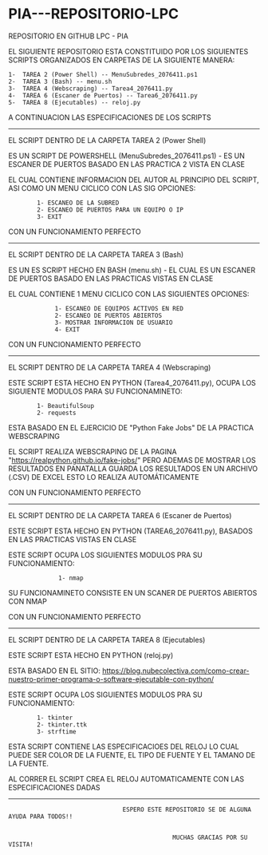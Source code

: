 # PIA---REPOSITORIO-LPC
REPOSITORIO EN GITHUB LPC - PIA

EL SIGUIENTE REPOSITORIO ESTA CONSTITUIDO POR LOS SIGUIENTES SCRIPTS ORGANIZADOS EN CARPETAS DE LA SIGUIENTE MANERA:

~~~~~~~~~~~~~~~~~~~~~~~~~~~~~~~~~~~~~~~~~~~~~~~~~~~~~
1-  TAREA 2 (Power Shell) -- MenuSubredes_2076411.ps1
2-  TAREA 3 (Bash) -- menu.sh
3-  TAREA 4 (Webscraping) -- Tarea4_2076411.py
4-  TAREA 6 (Escaner de Puertos) -- Tarea6_2076411.py
5-  TAREA 8 (Ejecutables) -- reloj.py
~~~~~~~~~~~~~~~~~~~~~~~~~~~~~~~~~~~~~~~~~~~~~~~~~~~~~~

A CONTINUACION LAS ESPECIFICACIONES DE LOS SCRIPTS 

--------------------------------------------------------------------------------------------------------------
EL SCRIPT DENTRO DE LA CARPETA  TAREA 2 (Power Shell)

ES UN SCRIPT DE POWERSHELL (MenuSubredes_2076411.ps1) - ES UN ESCANER DE PUERTOS BASADO EN LAS PRACTICA 2 VISTA EN CLASE

EL CUAL CONTIENE INFORMACION DEL AUTOR AL PRINCIPIO DEL SCRIPT, ASI COMO UN MENU CICLICO CON LAS SIG OPCIONES:

            1- ESCANEO DE LA SUBRED
            2- ESCANEO DE PUERTOS PARA UN EQUIPO O IP
            3- EXIT

CON UN FUNCIONAMIENTO PERFECTO

--------------------------------------------------------------------------------------------------------------

EL SCRIPT DENTRO DE LA CARPETA TAREA 3 (Bash)

ES UN ES SCRIPT HECHO EN BASH (menu.sh) - EL CUAL ES UN ESCANER DE PUERTOS BASADO EN LAS PRACTICAS VISTAS EN CLASE

EL CUAL CONTIENE 1 MENU CICLICO CON LAS SIGUIENTES OPCIONES:
                  
                 1- ESCANEO DE EQUIPOS ACTIVOS EN RED
                 2- ESCANEO DE PUERTOS ABIERTOS
                 3- MOSTRAR INFORMACION DE USUARIO
                 4- EXIT
                 

CON UN FUNCIONAMIENTO PERFECTO

--------------------------------------------------------------------------------------------------------------
EL SCRIPT DENTRO DE LA CARPETA  TAREA 4 (Webscraping)

ESTE SCRIPT ESTA HECHO EN PYTHON (Tarea4_2076411.py), OCUPA LOS SIGUIENTE MODULOS PARA SU FUNCIONAMINETO:
            
            1- BeautifulSoup
            2- requests
            
 ESTA BASADO EN EL EJERCICIO DE "Python Fake Jobs" DE LA PRACTICA WEBSCRAPING
 
EL SCRIPT REALIZA WEBSCRAPING DE LA PAGINA "https://realpython.github.io/fake-jobs/" PERO ADEMAS DE MOSTRAR LOS RESULTADOS EN PANATALLA GUARDA LOS RESULTADOS EN UN ARCHIVO (.CSV) DE EXCEL ESTO LO REALIZA AUTOMÁTICAMENTE


CON UN FUNCIONAMIENTO PERFECTO

--------------------------------------------------------------------------------------------------------------

EL SCRIPT DENTRO DE LA CARPETA TAREA 6 (Escaner de Puertos)

ESTE SCRIPT ESTA HECHO EN PYTHON (TAREA6_2076411.py), BASADOS EN LAS PRACTICAS VISTAS EN CLASE

ESTE SCRIPT OCUPA LOS SIGUIENTES MODULOS PRA SU FUNCIONAMIENTO:
                  
                  1- nmap
                  
SU FUNCIONAMINETO CONSISTE EN UN SCANER DE PUERTOS ABIERTOS CON NMAP

CON UN FUNCIONAMIENTO PERFECTO

--------------------------------------------------------------------------------------------------------------
EL SCRIPT DENTRO DE LA CARPETA  TAREA 8 (Ejecutables)

ESTE SCRIPT ESTA HECHO EN PYTHON (reloj.py)

ESTA BASADO EN EL SITIO: https://blog.nubecolectiva.com/como-crear-nuestro-primer-programa-o-software-ejecutable-con-python/ 

ESTE SCRIPT OCUPA LOS SIGUIENTES MODULOS PRA SU FUNCIONAMIENTO:
           
            1- tkinter
            2- tkinter.ttk
            3- strftime
            
ESTA SCRIPT CONTIENE LAS ESPECIFICACIOES DEL RELOJ LO CUAL PUEDE SER COLOR DE LA FUENTE, EL TIPO DE FUENTE Y EL TAMANO DE LA FUENTE.

AL CORRER EL SCRIPT CREA EL RELOJ AUTOMATICAMENTE CON LAS ESPECIFICACIONES DADAS 

--------------------------------------------------------------------------------------------------------------

                                    
                                    ESPERO ESTE REPOSITORIO SE DE ALGUNA AYUDA PARA TODOS!!
                                    
                                    
                                                  MUCHAS GRACIAS POR SU VISITA!





